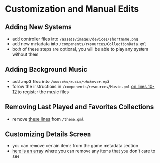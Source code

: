 # Customization and Manual Edits

## Adding New Systems
- add controller files into `/assets/images/devices/shortname.png`
- add new metadata into `/components/resources/CollectionData.qml`
- both of these steps are optional, you will be able to play any system without them

## Adding Background Music
- add .mp3 files into `/asssets/music/whatever.mp3`
- follow the instructions in `/components/resources/Music.qml` [on lines 10-12](https://github.com/plaidman/retromega-next/blob/24may2022/components/resources/Music.qml#L10-L12) to register the music files

## Removing Last Played and Favorites Collections
- remove [these lines](https://github.com/plaidman/retromega-next/blob/24may2022/theme.qml#L127-L128) from `/theme.qml`

## Customizing Details Screen
- you can remove certain items from the game metadata section
- [here is an array](https://github.com/plaidman/retromega-next/blob/24may2022/components/gameDetails/GameMetadata.qml#L86) where you can remove any items that you don't care to see
